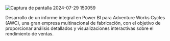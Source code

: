 ![Captura de pantalla 2024-07-29 150059](https://github.com/user-attachments/assets/801b492e-9936-408f-8a8a-e548e53f0efb)

Desarrollo de un informe integral en Power BI para Adventure Works Cycles (AWC), una gran empresa multinacional de fabricación, con el objetivo de proporcionar análisis detallados y visualizaciones interactivas sobre el rendimiento de ventas.
